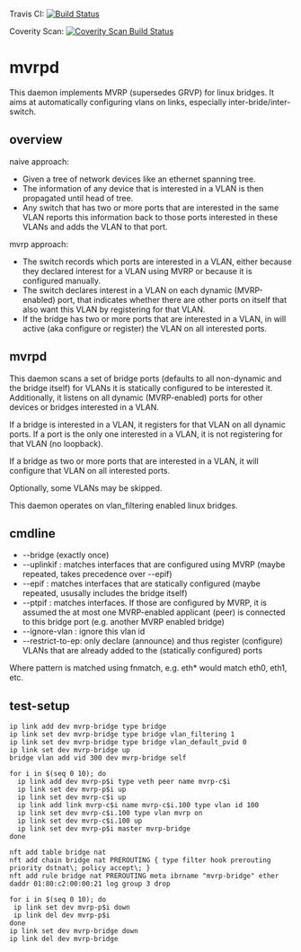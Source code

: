 Travis CI:
[![Build Status](https://secure.travis-ci.org/michael-dev/mvrpd.png?branch=master)](http://travis-ci.org/michael-dev/mvrpd)

Coverity Scan:
[![Coverity Scan Build Status](https://scan.coverity.com/projects/19020/badge.svg)](https://scan.coverity.com/projects/19020)

mvrpd
=====

This daemon implements MVRP (supersedes GRVP) for linux bridges. It aims at automatically configuring vlans on links, especially inter-bride/inter-switch.

overview
--------

naive approach: 
  * Given a tree of network devices like an ethernet spanning tree.
  * The information of any device that is interested in a VLAN is then propagated until head of tree.
  * Any switch that has two or more ports that are interested in the same VLAN reports this information back to those ports interested in these VLANs and adds the VLAN to that port.

mvrp approach:
  * The switch records which ports are interested in a VLAN, either because they declared interest for a VLAN using MVRP or because it is configured manually.
  * The switch declares interest in a VLAN on each dynamic (MVRP-enabled) port, that indicates whether there are other ports on itself that also want this VLAN by registering for that VLAN.
  * If the bridge has two or more ports that are interested in a VLAN, in will active (aka configure or register) the VLAN on all interested ports.

mvrpd
-----

This daemon scans a set of bridge ports (defaults to all non-dynamic and the bridge itself) for VLANs it is statically configured to be interested it.
Additionally, it listens on all dynamic (MVRP-enabled) ports for other devices or bridges interested in a VLAN.

If a bridge is interested in a VLAN, it registers for that VLAN on all dynamic ports. If a port is the only one interested in a VLAN, it is not registering for that VLAN (no loopback).

If a bridge as two or more ports that are interested in a VLAN, it will configure that VLAN on all interested ports.

Optionally, some VLANs may be skipped.

This daemon operates on vlan_filtering enabled linux bridges.

cmdline
-------

  * --bridge <bridgename> (exactly once)
  * --uplinkif <pattern> : matches interfaces that are configured using MVRP (maybe repeated, takes precedence over --epif)
  * --epif <pattern> : matches interfaces that are statically configured (maybe repeated, ususally includes the bridge itself)
  * --ptpif <pattern> : matches interfaces. If those are configured by MVRP, it is assumed the at most one MVRP-enabled applicant (peer) is connected to this bridge port (e.g. another MVRP enabled bridge)
  * --ignore-vlan <vlan-id>: ignore this vlan id
  * --restrict-to-ep: only declare (announce) and thus register (configure) VLANs that are already added to the (statically configured) ports

Where pattern is matched using fnmatch, e.g. eth\* would match eth0, eth1, etc.


test-setup
----------

```
ip link add dev mvrp-bridge type bridge
ip link set dev mvrp-bridge type bridge vlan_filtering 1
ip link set dev mvrp-bridge type bridge vlan_default_pvid 0
ip link set dev mvrp-bridge up
bridge vlan add vid 300 dev mvrp-bridge self

for i in $(seq 0 10); do
  ip link add dev mvrp-p$i type veth peer name mvrp-c$i
  ip link set dev mvrp-p$i up
  ip link set dev mvrp-c$i up
  ip link add link mvrp-c$i name mvrp-c$i.100 type vlan id 100
  ip link set dev mvrp-c$i.100 type vlan mvrp on
  ip link set dev mvrp-c$i.100 up
  ip link set dev mvrp-p$i master mvrp-bridge
done

nft add table bridge nat
nft add chain bridge nat PREROUTING { type filter hook prerouting priority dstnat\; policy accept\; }
nft add rule bridge nat PREROUTING meta ibrname "mvrp-bridge" ether daddr 01:80:c2:00:00:21 log group 3 drop
```

```
for i in $(seq 0 10); do
 ip link set dev mvrp-p$i down
 ip link del dev mvrp-p$i
done
ip link set dev mvrp-bridge down
ip link del dev mvrp-bridge
```

